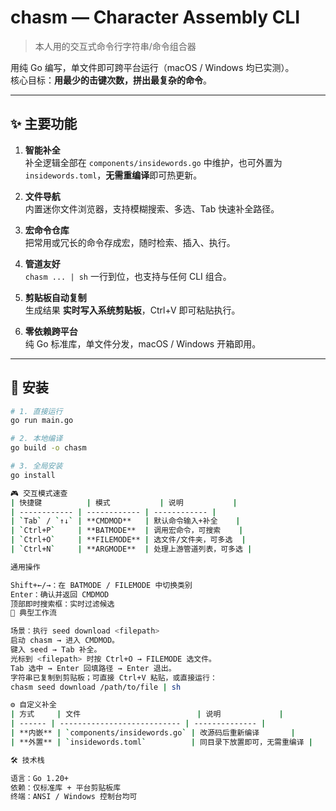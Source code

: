 # chasm — Character Assembly CLI  
> 本人用的交互式命令行字符串/命令组合器

用纯 Go 编写，单文件即可跨平台运行（macOS / Windows 均已实测）。  
核心目标：**用最少的击键次数，拼出最复杂的命令**。

---

## ✨ 主要功能

1. **智能补全**  
   补全逻辑全部在 `components/insidewords.go` 中维护，也可外置为 `insidewords.toml`，**无需重编译**即可热更新。

2. **文件导航**  
   内置迷你文件浏览器，支持模糊搜索、多选、Tab 快速补全路径。

3. **宏命令仓库**  
   把常用或冗长的命令存成宏，随时检索、插入、执行。

4. **管道友好**  
   `chasm ... | sh` 一行到位，也支持与任何 CLI 组合。

5. **剪贴板自动复制**  
   生成结果 **实时写入系统剪贴板**，Ctrl+V 即可粘贴执行。

6. **零依赖跨平台**  
   纯 Go 标准库，单文件分发，macOS / Windows 开箱即用。

---

## 🚀 安装

```bash
# 1. 直接运行
go run main.go

# 2. 本地编译
go build -o chasm

# 3. 全局安装
go install

🎮 交互模式速查
| 快捷键          | 模式           | 说明           |
| ------------ | ------------ | ------------ |
| `Tab` / `↑↓` | **CMDMOD**   | 默认命令输入+补全    |
| `Ctrl+P`     | **BATMODE**  | 调用宏命令，可搜索    |
| `Ctrl+O`     | **FILEMODE** | 选文件/文件夹，可多选  |
| `Ctrl+N`     | **ARGMODE**  | 处理上游管道列表，可多选 |

通用操作

Shift+←/→：在 BATMODE / FILEMODE 中切换类别
Enter：确认并返回 CMDMOD
顶部即时搜索框：实时过滤候选
📌 典型工作流

场景：执行 seed download <filepath>
启动 chasm → 进入 CMDMOD。
键入 seed → Tab 补全。
光标到 <filepath> 时按 Ctrl+O → FILEMODE 选文件。
Tab 选中 → Enter 回填路径 → Enter 退出。
字符串已复制到剪贴板；可直接 Ctrl+V 粘贴，或直接运行：
chasm seed download /path/to/file | sh

⚙️ 自定义补全
| 方式     | 文件                          | 说明             |
| ------ | --------------------------- | -------------- |
| **内嵌** | `components/insidewords.go` | 改源码后重新编译       |
| **外置** | `insidewords.toml`          | 同目录下放置即可，无需重编译 |

🛠️ 技术栈

语言：Go 1.20+
依赖：仅标准库 + 平台剪贴板库
终端：ANSI / Windows 控制台均可